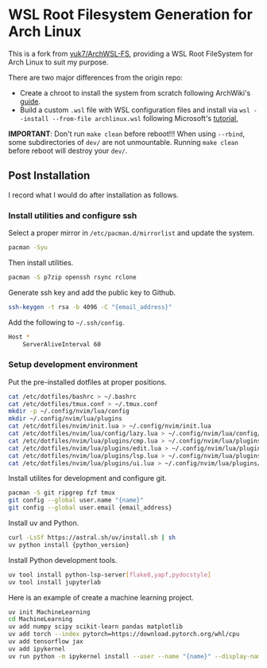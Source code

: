 # WSL Root Filesystem Generation for Arch Linux

This is a fork from [yuk7/ArchWSL-FS](https://github.com/yuk7/ArchWSL-FS),
providing a WSL Root FileSystem for Arch Linux to suit my purpose.

There are two major differences from the origin repo:
* Create a chroot to install the system from scratch
  following ArchWiki's [guide](https://wiki.archlinux.org/title/Install_Arch_Linux_from_existing_Linux#From_a_host_running_another_Linux_distribution).
* Build a custom `.wsl` file with WSL configuration files
  and install via `wsl --install --from-file archlinux.wsl`
  following Microsoft's [tutorial](https://learn.microsoft.com/en-us/windows/wsl/build-custom-distro),
  

**IMPORTANT**: Don't run `make clean` before reboot!!!
When using `--rbind`, some subdirectories of `dev/` are not unmountable.
Running `make clean` before reboot will destroy your `dev/`.

## Post Installation

I record what I would do after installation as follows.

### Install utilities and configure ssh

Select a proper mirror in `/etc/pacman.d/mirrorlist`
and update the system.

```bash
pacman -Syu
```

Then install utilities.

```bash
pacman -S p7zip openssh rsync rclone
```

Generate ssh key and add the public key to Github.

```bash
ssh-keygen -t rsa -b 4096 -C "{email_address}"
```

Add the following to `~/.ssh/config`.

```bash
Host *
    ServerAliveInterval 60
```

### Setup development environment

Put the pre-installed dotfiles at proper positions.

```bash
cat /etc/dotfiles/bashrc > ~/.bashrc
cat /etc/dotfiles/tmux.conf > ~/.tmux.conf
mkdir -p ~/.config/nvim/lua/config
mkdir ~/.config/nvim/lua/plugins
cat /etc/dotfiles/nvim/init.lua > ~/.config/nvim/init.lua
cat /etc/dotfiles/nvim/lua/config/lazy.lua > ~/.config/nvim/lua/config/lazy.lua
cat /etc/dotfiles/nvim/lua/plugins/cmp.lua > ~/.config/nvim/lua/plugins/cmp.lua
cat /etc/dotfiles/nvim/lua/plugins/edit.lua > ~/.config/nvim/lua/plugins/edit.lua
cat /etc/dotfiles/nvim/lua/plugins/lsp.lua > ~/.config/nvim/lua/plugins/lsp.lua
cat /etc/dotfiles/nvim/lua/plugins/ui.lua > ~/.config/nvim/lua/plugins/ui.lua
```

Install utilites for development and configure git.

```bash
pacman -S git ripgrep fzf tmux
git config --global user.name "{name}"
git config --global user.email {email_address}
```

Install uv and Python.

```bash
curl -LsSf https://astral.sh/uv/install.sh | sh
uv python install {python_version}
```

Install Python development tools.

```bash
uv tool install python-lsp-server[flake8,yapf,pydocstyle]
uv tool install jupyterlab
```

Here is an example of create a machine learning project.

```bash
uv init MachineLearning
cd MachineLearning
uv add numpy scipy scikit-learn pandas matplotlib
uv add torch --index pytorch=https://download.pytorch.org/whl/cpu
uv add tensorflow jax
uv add ipykernel
uv run python -m ipykernel install --user --name "{name}" --display-name "{display_name}"
```
